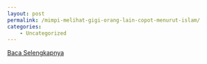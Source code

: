 ```yaml
---
layout: post
permalink: /mimpi-melihat-gigi-orang-lain-copot-menurut-islam/
categories:
    - Uncategorized
---
```


[Baca Selengkapnya](/07)